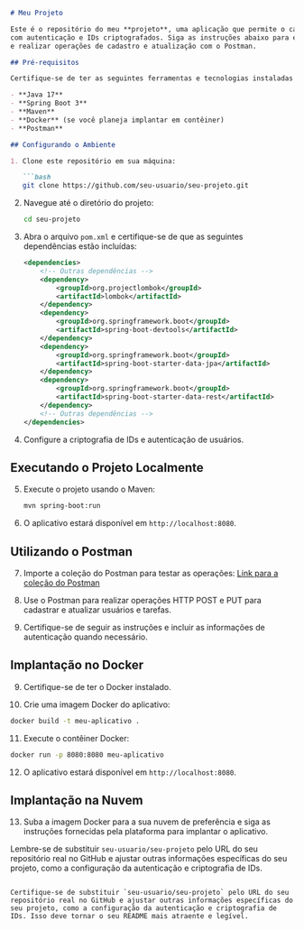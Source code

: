 ```markdown
# Meu Projeto

Este é o repositório do meu **projeto**, uma aplicação que permite o cadastro de usuários e tarefas
com autenticação e IDs criptografados. Siga as instruções abaixo para executá-lo na sua máquina
e realizar operações de cadastro e atualização com o Postman.

## Pré-requisitos

Certifique-se de ter as seguintes ferramentas e tecnologias instaladas em sua máquina:

- **Java 17**
- **Spring Boot 3**
- **Maven**
- **Docker** (se você planeja implantar em contêiner)
- **Postman**

## Configurando o Ambiente

1. Clone este repositório em sua máquina:

   ```bash
   git clone https://github.com/seu-usuario/seu-projeto.git
   ```

2. Navegue até o diretório do projeto:

   ```bash
   cd seu-projeto
   ```

3. Abra o arquivo `pom.xml` e certifique-se de que as seguintes dependências estão incluídas:

   ```xml
   <dependencies>
       <!-- Outras dependências -->
       <dependency>
           <groupId>org.projectlombok</groupId>
           <artifactId>lombok</artifactId>
       </dependency>
       <dependency>
           <groupId>org.springframework.boot</groupId>
           <artifactId>spring-boot-devtools</artifactId>
       </dependency>
       <dependency>
           <groupId>org.springframework.boot</groupId>
           <artifactId>spring-boot-starter-data-jpa</artifactId>
       </dependency>
       <dependency>
           <groupId>org.springframework.boot</groupId>
           <artifactId>spring-boot-starter-data-rest</artifactId>
       </dependency>
       <!-- Outras dependências -->
   </dependencies>
   ```

4. Configure a criptografia de IDs e autenticação de usuários.

## Executando o Projeto Localmente

5. Execute o projeto usando o Maven:

   ```bash
   mvn spring-boot:run
   ```

6. O aplicativo estará disponível em `http://localhost:8080`.

## Utilizando o Postman

7. Importe a coleção do Postman para testar as operações:
   [Link para a coleção do Postman](URL_PARA_SUA_COLECAO_DO_POSTMAN)

8. Use o Postman para realizar operações HTTP POST e PUT para cadastrar e atualizar usuários e tarefas.
9.  Certifique-se de seguir as instruções e incluir as informações de autenticação quando necessário.

## Implantação no Docker

9. Certifique-se de ter o Docker instalado.

10. Crie uma imagem Docker do aplicativo:

   ```bash
   docker build -t meu-aplicativo .
   ```

11. Execute o contêiner Docker:

   ```bash
   docker run -p 8080:8080 meu-aplicativo
   ```

12. O aplicativo estará disponível em `http://localhost:8080`.

## Implantação na Nuvem

13. Suba a imagem Docker para a sua nuvem de preferência e siga as instruções fornecidas pela plataforma para implantar o aplicativo.

Lembre-se de substituir `seu-usuario/seu-projeto` pelo URL do seu repositório real no GitHub e ajustar outras informações específicas do seu projeto, como a configuração da autenticação e criptografia de IDs.
```

Certifique-se de substituir `seu-usuario/seu-projeto` pelo URL do seu repositório real no GitHub e ajustar outras informações específicas do seu projeto, como a configuração da autenticação e criptografia de IDs. Isso deve tornar o seu README mais atraente e legível.
